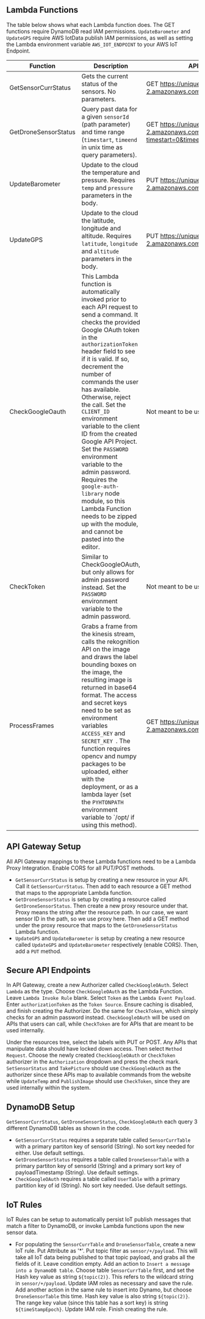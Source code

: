 ## Lambda Functions
The table below shows what each Lambda function does. The GET functions require DynamoDB read IAM permissions. `UpdateBarometer` and `UpdateGPS` require AWS IotData publish IAM permissions, as well as setting the Lambda environment variable `AWS_IOT_ENDPOINT` to your AWS IoT Endpoint.

| Function  | Description | API Gateway Example Usage |
| ------------- | ------------- | ------------- |
| GetSensorCurrStatus  | Gets the current status of the sensors. No parameters.| GET https://uniqueid.execute-api.us-west-2.amazonaws.com/dev/GetSensorCurrStatus|
| GetDroneSensorStatus  | Query past data for a given `sensorId` (path parameter) and time range (`timestart`, `timeend` in unix time as query parameters). | GET https://unique.execute-api.us-west-2.amazonaws.com/dev/GetDroneSensorStatus/barometer?timestart=0&timeend=1512024820868 |
| UpdateBarometer | Update to the cloud the temperature and pressure. Requires `temp` and `pressure` parameters in the body. | PUT https://uniqueid.execute-api.us-west-2.amazonaws.com/dev/UpdateBarometer |
| UpdateGPS | Update to the cloud the latitude, longitude and altitude. Requires `latitude`, `longitude` and `altitude` parameters in the body. | PUT https://uniqueid.execute-api.us-west-2.amazonaws.com/dev/UpdateGPS |
| CheckGoogleOauth | This Lambda function is automatically invoked prior to each API request to send a command. It checks the provided Google OAuth token in the `authorizationToken` header field to see if it is valid. If so, decrement the number of commands the user has available. Otherwise, reject the call. Set the `CLIENT_ID` environment variable to the client ID from the created Google API Project. Set the `PASSWORD` environment variable to the admin password. Requires the `google-auth-library` node module, so this Lambda Function needs to be zipped up with the module, and cannot be pasted into the editor. | Not meant to be used as an API Gateway endpoint. |
| CheckToken | Similar to CheckGoogleOAuth, but only allows for admin password instead. Set the `PASSWORD` environment variable to the admin password. | Not meant to be used as an API Gateway endpoint. |
| ProcessFrames | Grabs a frame from the kinesis stream, calls the rekognition API on the image and draws the label bounding boxes on the image, the resulting image is returned in base64 format. The access and secret keys need to be set as environment variables `ACCESS_KEY` and `SECRET_KEY `. The function requires opencv and numpy packages to be uploaded, either with the deployment, or as a lambda layer (set the `PYHTONPATH` environment variable to `/opt/ if using this method).| GET https://uniqueid.execute-api.us-west-2.amazonaws.com/dev/GetProcessedFrames |

## API Gateway Setup
All API Gateway mappings to these Lambda functions need to be a Lambda Proxy Integration. Enable CORS for all PUT/POST methods.
* `GetSensorCurrStatus` is setup by creating a new resource in your API. Call it `GetSensorCurrStatus`. Then add to each resource a GET method that maps to the appropriate Lambda function. 
* `GetDroneSensorStatus` is setup by creating a resource called `GetDroneSensorStatus`. Then create a new proxy resource under that. Proxy means the string after the resource path. In our case, we want sensor ID in the path, so we use proxy here. Then add a GET method under the proxy resource that maps to the `GetDroneSensorStatus` Lambda function.
* `UpdateGPS` and `UpdateBarometer` is setup by creating a new resource called `UpdateGPS` and `UpdateBarometer` respectively (enable CORS). Then, add a `PUT` method.

## Secure API Endpoints
In API Gateway, create a new Authorizer called `CheckGoogleOAuth`. Select `Lambda` as the type. Choose `CheckGoogleOAuth` as the Lambda Function. Leave `Lambda Invoke Rule` blank. Select `Token` as the `Lambda Event Payload`. Enter `authorizationToken` as the `Token Source`. Ensure caching is disabled, and finish creating the Authorizer. Do the same for `CheckToken`, which simply checks for an admin password instead. `CheckGoogleOAuth` will be used on APIs that users can call, while `CheckToken` are for APIs that are meant to be used internally. 

Under the resources tree, select the labels with PUT or POST. Any APIs that manipulate data should have locked down access. Then select `Method Request`. Choose the newly created `CheckGoogleOAuth` or `CheckToken` authorizer in the `Authorization` dropdown and press the check mark. `SetSensorStatus` and `TakePicture` should use `CheckGoogleOAuth` as the authorizer since these APIs map to available commands from the website while `UpdateTemp` and `PublishImage` should use `CheckToken`, since they are used internally within the system.

## DynamoDB Setup
`GetSensorCurrStatus`, `GetDroneSensorStatus`, `CheckGoogleOAuth` each query 3 different DynamoDB tables as shown in the code. 
* `GetSensorCurrStatus` requires a separate table called `SensorCurrTable` with a primary partiton key of sensorId (String). No sort key needed for either. Use default settings.
* `GetDroneSensorStatus` requires a table called `DroneSensorTable` with a primary partiton key of sensorId (String) and a primary sort key of payloadTimestamp (String). Use default settings.
* `CheckGoogleOAuth` requires a table called `UserTable` with a primary partition key of id (String). No sort key needed. Use default settings.

## IoT Rules
IoT Rules can be setup to automatically persist IoT publish messages that match a filter to DynamoDB, or invoke Lambda functions upon the new sensor data. 
* For populating the `SensorCurrTable` and `DroneSensorTable`, create a new IoT rule. Put Attribute as '*'. Put topic filter as `sensor/+/payload`. This will take all IoT data being published to that topic payload, and grabs all the fields of it. Leave condition empty. Add an action to  `Insert a message into a DynamoDB table`. Choose table `SensorCurrTable` first, and set the Hash key value as string `${topic(2)}`. This refers to the wildcard string in `sensor/+/payload`. Update IAM roles as necessary and save the rule. Add another action in the same rule to insert into Dynamo, but choose `DroneSensorTable` this time. Hash key value is also string `${topic(2)}`. The range key value (since this table has a sort key) is string `${timeStampEpoch}`. Update IAM role. Finish creating the rule.
